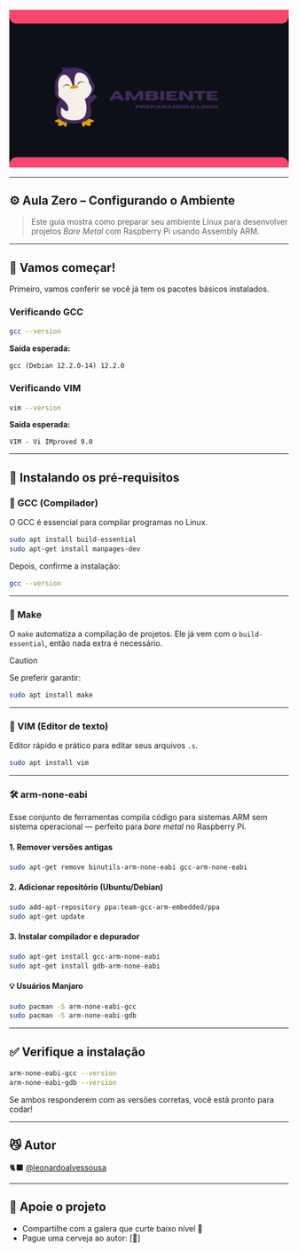 ![RPIamb.jpg](https://raw.githubusercontent.com/leonardoalvessousa/RaspAsmBareMetal/refs/heads/main/Aula%20Zero/RPIamb.jpg)

---

## ⚙️ Aula Zero – Configurando o Ambiente

> Este guia mostra como preparar seu ambiente Linux para desenvolver projetos *Bare Metal* com Raspberry Pi usando Assembly ARM.

---

## 🚀 Vamos começar!

Primeiro, vamos conferir se você já tem os pacotes básicos instalados.

### Verificando GCC

```bash
gcc --version
```
**Saída esperada:**
```
gcc (Debian 12.2.0-14) 12.2.0
```

### Verificando VIM

```bash
vim --version
```
**Saída esperada:**
```
VIM - Vi IMproved 9.0
```

---

## 🔧 Instalando os pré-requisitos

### 🧱 GCC (Compilador)

O GCC é essencial para compilar programas no Linux.

```bash
sudo apt install build-essential
sudo apt-get install manpages-dev
```

Depois, confirme a instalação:

```bash
gcc --version
```

---

### 🔄 Make

O `make` automatiza a compilação de projetos. Ele já vem com o `build-essential`, então nada extra é necessário.

> [!CAUTION]
> Se preferir garantir:
> ```bash
> sudo apt install make
> ```

---

### 📝 VIM (Editor de texto)

Editor rápido e prático para editar seus arquivos `.s`.

```bash
sudo apt install vim
```

---

### 🛠️ arm-none-eabi

Esse conjunto de ferramentas compila código para sistemas ARM sem sistema operacional — perfeito para *bare metal* no Raspberry Pi.

#### 1. Remover versões antigas

```bash
sudo apt-get remove binutils-arm-none-eabi gcc-arm-none-eabi
```

#### 2. Adicionar repositório (Ubuntu/Debian)

```bash
sudo add-apt-repository ppa:team-gcc-arm-embedded/ppa
sudo apt-get update
```

#### 3. Instalar compilador e depurador

```bash
sudo apt-get install gcc-arm-none-eabi
sudo apt-get install gdb-arm-none-eabi
```

#### 💡 Usuários Manjaro

```bash
sudo pacman -S arm-none-eabi-gcc
sudo pacman -S arm-none-eabi-gdb
```

---

## ✅ Verifique a instalação

```bash
arm-none-eabi-gcc --version
arm-none-eabi-gdb --version
```

Se ambos responderem com as versões corretas, você está pronto para codar!

---

## 😼 Autor

🐈‍⬛ [@leonardoalvessousa](https://github.com/leonardoalvessousa)

---

## 🎁 Apoie o projeto

- Compartilhe com a galera que curte baixo nível 📢  
- Pague uma cerveja ao autor: [🍺]
